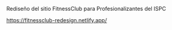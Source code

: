 Rediseño del sitio FitnessClub para Profesionalizantes del ISPC

https://fitnessclub-redesign.netlify.app/
